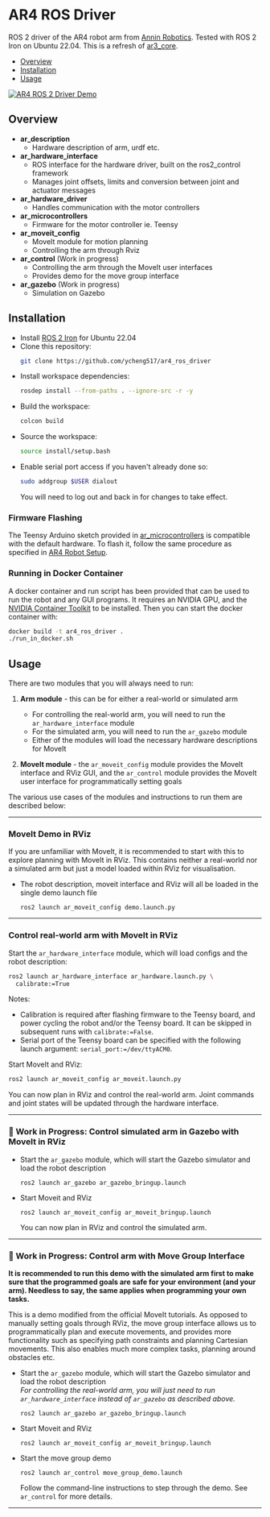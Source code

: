 # AR4 ROS Driver

ROS 2 driver of the AR4 robot arm from [Annin Robotics](https://www.anninrobotics.com).
Tested with ROS 2 Iron on Ubuntu 22.04. This is a refresh of
[ar3_core](https://github.com/ongdexter/ar3_core).

- [Overview](#Overview)
- [Installation](#Installation)
- [Usage](#Usage)

[![AR4 ROS 2 Driver Demo](http://img.youtube.com/vi/XJCrfrW7jXE/0.jpg)](https://www.youtube.com/watch?v=XJCrfrW7jXE "AR4 ROS 2 Driver Demo")

## Overview

- **ar_description**
  - Hardware description of arm, urdf etc.
- **ar_hardware_interface**
  - ROS interface for the hardware driver, built on the ros2_control framework
  - Manages joint offsets, limits and conversion between joint and actuator messages
- **ar_hardware_driver**
  - Handles communication with the motor controllers
- **ar_microcontrollers**
  - Firmware for the motor controller ie. Teensy
- **ar_moveit_config**
  - MoveIt module for motion planning
  - Controlling the arm through Rviz
- **ar_control** (Work in progress)
  - Controlling the arm through the MoveIt user interfaces
  - Provides demo for the move group interface
- **ar_gazebo** (Work in progress)
  - Simulation on Gazebo

## Installation

- Install [ROS 2 Iron](https://docs.ros.org/en/iron/Installation.html) for Ubuntu 22.04
- Clone this repository:
  ```bash
  git clone https://github.com/ycheng517/ar4_ros_driver
  ```
- Install workspace dependencies:
  ```bash
  rosdep install --from-paths . --ignore-src -r -y
  ```
- Build the workspace:
  ```bash
  colcon build
  ```
- Source the workspace:
  ```bash
  source install/setup.bash
  ```
- Enable serial port access if you haven't already done so:
  ```bash
  sudo addgroup $USER dialout
  ```
  You will need to log out and back in for changes to take effect.

### Firmware Flashing

The Teensy Arduino sketch provided in [ar_microcontrollers](./ar_microcontrollers/)
is compatible with the default hardware. To flash it, follow the same
procedure as specified in [AR4 Robot Setup](https://www.youtube.com/watch?v=OL6lXu8VU4s).

### Running in Docker Container

A docker container and run script has been provided that can be used to run the
robot and any GUI programs. It requires an NVIDIA GPU, and the
[NVIDIA Container Toolkit](https://docs.nvidia.com/datacenter/cloud-native/container-toolkit/latest/index.html)
to be installed. Then you can start the docker container with:

```bash
docker build -t ar4_ros_driver .
./run_in_docker.sh
```

## Usage

There are two modules that you will always need to run:

1. **Arm module** - this can be for either a real-world or simulated arm

   - For controlling the real-world arm, you will need to run the `ar_hardware_interface` module
   - For the simulated arm, you will need to run the `ar_gazebo` module
   - Either of the modules will load the necessary hardware descriptions for MoveIt

2. **MoveIt module** - the `ar_moveit_config` module provides the MoveIt interface and RViz GUI, and the `ar_control` module provides the MoveIt user interface for programmatically setting goals

The various use cases of the modules and instructions to run them are described below:

---

### MoveIt Demo in RViz

If you are unfamiliar with MoveIt, it is recommended to start with this to explore planning with MoveIt in RViz. This contains neither a real-world nor a simulated arm but just a model loaded within RViz for visualisation.

- The robot description, moveit interface and RViz will all be loaded in the single demo launch file
  ```
  ros2 launch ar_moveit_config demo.launch.py
  ```

---

### Control real-world arm with MoveIt in RViz

Start the `ar_hardware_interface` module, which will load configs and the robot description:

```bash
ros2 launch ar_hardware_interface ar_hardware.launch.py \
  calibrate:=True
```

Notes:

- Calibration is required after flashing firmware to the Teensy board, and
  power cycling the robot and/or the Teensy board. It can be skipped in subsequent
  runs with `calibrate:=False`.
- Serial port of the Teensy board can be specified with the following launch
  argument: `serial_port:=/dev/ttyACM0`.

Start MoveIt and RViz:

```bash
ros2 launch ar_moveit_config ar_moveit.launch.py
```

You can now plan in RViz and control the real-world arm. Joint commands and joint states will be updated through the hardware interface.

---

### 🚧 Work in Progress: Control simulated arm in Gazebo with MoveIt in RViz

- Start the `ar_gazebo` module, which will start the Gazebo simulator and load the robot description
  ```
  ros2 launch ar_gazebo ar_gazebo_bringup.launch
  ```
- Start Moveit and RViz
  ```
  ros2 launch ar_moveit_config ar_moveit_bringup.launch
  ```
  You can now plan in RViz and control the simulated arm.

---

### 🚧 Work in Progress: Control arm with Move Group Interface

**It is recommended to run this demo with the simulated arm first to make sure that the programmed goals are safe for your environment (and your arm). Needless to say, the same applies when programming your own tasks.**

This is a demo modified from the official MoveIt tutorials. As opposed to manually setting goals through RViz, the move group interface allows us to programmatically plan and execute movements, and provides more functionality such as specifying path constraints and planning Cartesian movements. This also enables much more complex tasks, planning around obstacles etc.

- Start the `ar_gazebo` module, which will start the Gazebo simulator and load the robot description  
  _For controlling the real-world arm, you will just need to run `ar_hardware_interface` instead of `ar_gazebo` as described above._
  ```
  ros2 launch ar_gazebo ar_gazebo_bringup.launch
  ```
- Start Moveit and RViz
  ```
  ros2 launch ar_moveit_config ar_moveit_bringup.launch
  ```
- Start the move group demo
  ```
  ros2 launch ar_control move_group_demo.launch
  ```
  Follow the command-line instructions to step through the demo. See `ar_control` for more details.

---
